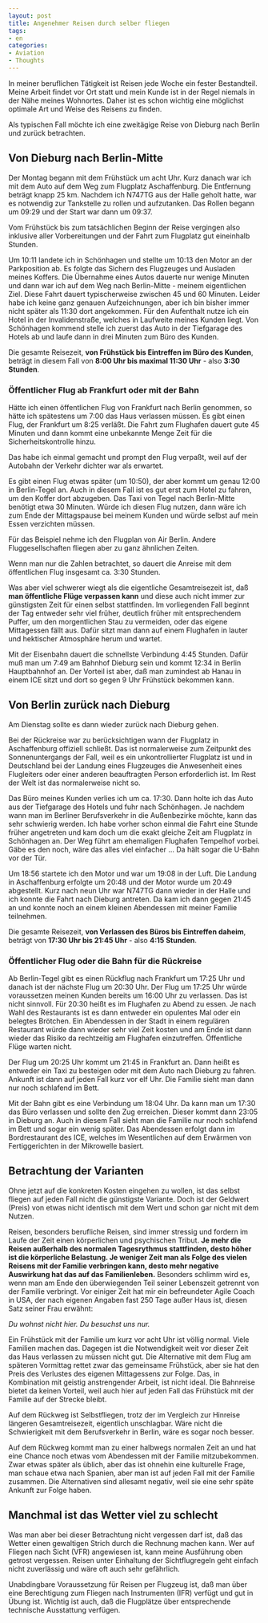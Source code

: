 ```yaml
---
layout: post
title: Angenehmer Reisen durch selber fliegen
tags:
- en
categories:
- Aviation
- Thoughts
---
```

In meiner beruflichen Tätigkeit ist Reisen jede Woche ein fester Bestandteil. Meine Arbeit findet vor Ort statt und mein Kunde ist in der Regel niemals in der Nähe meines Wohnortes. Daher ist es schon wichtig eine möglichst optimale Art und Weise des Reisens zu finden.

Als typischen Fall möchte ich eine zweitägige Reise von Dieburg nach Berlin und zurück betrachten.

## Von Dieburg nach Berlin-Mitte

Der Montag begann mit dem Frühstück um acht Uhr. Kurz danach war ich mit dem Auto auf dem Weg zum Flugplatz Aschaffenburg. Die Entfernung beträgt knapp 25 km. Nachdem ich N747TG aus der Halle geholt hatte, war es notwendig zur Tankstelle zu rollen und aufzutanken. Das Rollen begann um 09:29 und der Start war dann um 09:37.

Vom Frühstück bis zum tatsächlichen Beginn der Reise vergingen also inklusive aller Vorbereitungen und der Fahrt zum Flugplatz gut eineinhalb Stunden.

Um 10:11 landete ich in Schönhagen und stellte um 10:13 den Motor an der Parkposition ab. Es folgte das Sichern des Flugzeuges und Ausladen meines Koffers. Die Übernahme eines Autos dauerte nur wenige Minuten und dann war ich auf dem Weg nach Berlin-Mitte - meinem eigentlichen Ziel. Diese Fahrt dauert typischerweise zwischen 45 und 60 Minuten. Leider habe ich keine ganz genauen Aufzeichnungen, aber ich bin bisher immer nicht später als 11:30 dort angekommen. Für den Aufenthalt nutze ich ein Hotel in der Invalidenstraße, welches in Laufweite meines Kunden liegt. Von Schönhagen kommend stelle ich zuerst das Auto in der Tiefgarage des Hotels ab und laufe dann in drei Minuten zum Büro des Kunden.

Die gesamte Reisezeit, __von Frühstück bis Eintreffen im Büro des Kunden__, beträgt in diesem Fall von __8:00 Uhr bis maximal 11:30 Uhr__ - also __3:30 Stunden__.

### Öffentlicher Flug ab Frankfurt oder mit der Bahn

Hätte ich einen öffentlichen Flug von Frankfurt nach Berlin genommen, so hätte ich spätestens um 7:00 das Haus verlassen müssen. Es gibt einen Flug, der Frankfurt um 8:25 verläßt. Die Fahrt zum Flughafen dauert gute 45 Minuten und dann kommt eine unbekannte Menge Zeit für die Sicherheitskontrolle hinzu. 

Das habe ich einmal gemacht und prompt den Flug verpaßt, weil auf der Autobahn der Verkehr dichter war als erwartet.

Es gibt einen Flug etwas später (um 10:50), der aber kommt um genau 12:00 in Berlin-Tegel an. Auch in diesem Fall ist es gut erst zum Hotel zu fahren, um den Koffer dort abzugeben. Das Taxi von Tegel nach Berlin-Mitte benötigt etwa 30 Minuten. Würde ich diesen Flug nutzen, dann wäre ich zum Ende der Mittagspause bei meinem Kunden und würde selbst auf mein Essen verzichten müssen.

Für das Beispiel nehme ich den Flugplan von Air Berlin. Andere Fluggesellschaften fliegen aber zu ganz ähnlichen Zeiten.

Wenn man nur die Zahlen betrachtet, so dauert die Anreise mit dem öffentlichen Flug insgesamt ca. 3:30 Stunden.

Was aber viel schwerer wiegt als die eigentliche Gesamtreisezeit ist, daß __man öffentliche Flüge verpassen kann__ und diese auch nicht immer zur günstigsten Zeit für einen selbst stattfinden. Im vorliegenden Fall beginnt der Tag entweder sehr viel früher, deutlich früher mit entsprechendem Puffer, um den morgentlichen Stau zu vermeiden, oder das eigene Mittagessen fällt aus. Dafür sitzt man dann auf einem Flughafen in lauter und hektischer Atmosphäre herum und wartet.

Mit der Eisenbahn dauert die schnellste Verbindung 4:45 Stunden. Dafür muß man um 7:49 am Bahnhof Dieburg sein und kommt 12:34 in Berlin Hauptbahnhof an. Der Vorteil ist aber, daß man zumindest ab Hanau in einem ICE sitzt und dort so gegen 9 Uhr Frühstück bekommen kann.

## Von Berlin zurück nach Dieburg

Am Dienstag sollte es dann wieder zurück nach Dieburg gehen. 

Bei der Rückreise war zu berücksichtigen wann der Flugplatz in Aschaffenburg offiziell schließt. Das ist normalerweise zum Zeitpunkt des Sonnenuntergangs der Fall, weil es ein unkontrollierter Flugplatz ist und in Deutschland bei der Landung eines Flugzeuges die Anwesenheit eines Flugleiters oder einer anderen beauftragten Person erforderlich ist. Im Rest der Welt ist das normalerweise nicht so.

Das Büro meines Kunden verlies ich um ca. 17:30. Dann holte ich das Auto aus der Tiefgarage des Hotels und fuhr nach Schönhagen. Je nachdem wann man im Berliner Berufsverkehr in die Außenbezirke möchte, kann das sehr schwierig werden. Ich habe vorher schon einmal die Fahrt eine Stunde früher angetreten und kam doch um die exakt gleiche Zeit am Flugplatz in Schönhagen an. Der Weg führt am ehemaligen Flughafen Tempelhof vorbei. Gäbe es den noch, wäre das alles viel einfacher ... Da hält sogar die U-Bahn vor der Tür.

Um 18:56 startete ich den Motor und war um 19:08 in der Luft. Die Landung in Aschaffenburg erfolgte um 20:48 und der Motor wurde um 20:49 abgestellt. Kurz nach neun Uhr war N747TG dann wieder in der Halle und ich konnte die Fahrt nach Dieburg antreten. Da kam ich dann gegen 21:45 an und konnte noch an einem kleinen Abendessen mit meiner Familie teilnehmen.

Die gesamte Reisezeit, __von Verlassen des Büros bis Eintreffen daheim__, beträgt von __17:30 Uhr bis 21:45 Uhr__ - also __4:15 Stunden__.

### Öffentlicher Flug oder die Bahn für die Rückreise

Ab Berlin-Tegel gibt es einen Rückflug nach Frankfurt um 17:25 Uhr und danach ist der nächste Flug um 20:30 Uhr. Der Flug um 17:25 Uhr würde voraussetzen meinen Kunden bereits um 16:00 Uhr zu verlassen. Das ist nicht sinnvoll. Für 20:30 heißt es im Flughafen zu Abend zu essen. Je nach Wahl des Restaurants ist es dann entweder ein opulentes Mal oder ein belegtes Brötchen. Ein Abendessen in der Stadt in einem regulären Restaurant würde dann wieder sehr viel Zeit kosten und am Ende ist dann wieder das Risiko da rechtzeitig am Flughafen einzutreffen. Öffentliche Flüge warten nicht.

Der Flug um 20:25 Uhr kommt um 21:45 in Frankfurt an. Dann heißt es entweder ein Taxi zu besteigen oder mit dem Auto nach Dieburg zu fahren. Ankunft ist dann auf jeden Fall kurz vor elf Uhr. Die Familie sieht man dann nur noch schlafend im Bett.

Mit der Bahn gibt es eine Verbindung um 18:04 Uhr. Da kann man um 17:30 das Büro verlassen und sollte den Zug erreichen. Dieser kommt dann 23:05 in Dieburg an. Auch in diesem Fall sieht man die Familie nur noch schlafend im Bett und sogar ein wenig später. Das Abendessen erfolgt dann im Bordrestaurant des ICE, welches im Wesentlichen auf dem Erwärmen von Fertiggerichten in der Mikrowelle basiert.

## Betrachtung der Varianten

Ohne jetzt auf die konkreten Kosten eingehen zu wollen, ist das selbst fliegen auf jeden Fall nicht die günstigste Variante. Doch ist der Geldwert (Preis) von etwas nicht identisch mit dem Wert und schon gar nicht mit dem Nutzen.

Reisen, besonders berufliche Reisen, sind immer stressig und fordern im Laufe der Zeit einen körperlichen und psychischen Tribut. __Je mehr die Reisen außerhalb des normalen Tagesrythmus stattfinden, desto höher ist die körperliche Belastung. Je weniger Zeit man als Folge des vielen Reisens mit der Familie verbringen kann, desto mehr negative Auswirkung hat das auf das Familienleben.__ Besonders schlimm wird es, wenn man am Ende den überwiegenden Teil seiner Lebenszeit getrennt von der Familie verbringt. Vor einiger Zeit hat mir ein befreundeter Agile Coach in USA, der nach eigenen Angaben fast 250 Tage außer Haus ist, diesen Satz seiner Frau erwähnt:

_Du wohnst nicht hier. Du besuchst uns nur._

Ein Frühstück mit der Familie um kurz vor acht Uhr ist völlig normal. Viele Familien machen das. Dagegen ist die Notwendigkeit weit vor dieser Zeit das Haus verlassen zu müssen nicht gut. Die Alternative mit dem Flug am späteren Vormittag rettet zwar das gemeinsame Frühstück, aber sie hat den Preis des Verlustes des eigenen Mittagessens zur Folge. Das, in Kombination mit geistig anstrengender Arbeit, ist nicht ideal. Die Bahnreise bietet da keinen Vorteil, weil auch hier auf jeden Fall das Frühstück mit der Familie auf der Strecke bleibt.

Auf dem Rückweg ist Selbstfliegen, trotz der im Vergleich zur Hinreise längeren Gesamtreisezeit, eigentlich unschlagbar. Wäre nicht die Schwierigkeit mit dem Berufsverkehr in Berlin, wäre es sogar noch besser.

Auf dem Rückweg kommt man zu einer halbwegs normalen Zeit an und hat eine Chance noch etwas vom Abendessen mit der Familie mitzubekommen. Zwar etwas später als üblich, aber das ist ohnehin eine kulturelle Frage, man schaue etwa nach Spanien, aber man ist auf jeden Fall mit der Familie zusammen. Die Alternativen sind allesamt negativ, weil sie eine sehr späte Ankunft zur Folge haben.

## Manchmal ist das Wetter viel zu schlecht

Was man aber bei dieser Betrachtung nicht vergessen darf ist, daß das Wetter einen gewaltigen Strich durch die Rechnung machen kann. Wer auf Fliegen nach Sicht (VFR) angewiesen ist, kann meine Ausführung oben getrost vergessen. Reisen unter Einhaltung der Sichtflugregeln geht einfach nicht zuverlässig und wäre oft auch sehr gefährlich.

Unabdingbare Voraussetzung für Reisen per Flugzeug ist, daß man über eine Berechtigung zum Fliegen nach Instrumenten (IFR) verfügt und gut in Übung ist. Wichtig ist auch, daß die Flugplätze über entsprechende technische Ausstattung verfügen.
